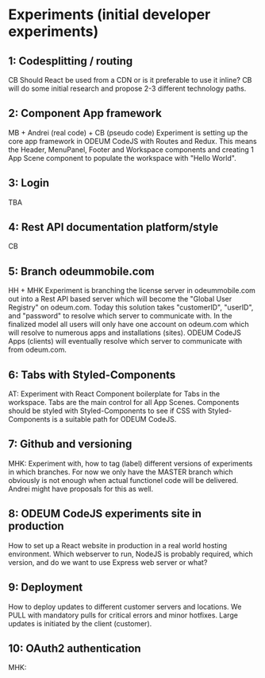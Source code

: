 # Experiments (initial developer experiments)

## 1: Codesplitting / routing
CB
Should React be used from a CDN or is it preferable to use it inline?
CB will do some initial research and propose 2-3 different technology paths. 

## 2: Component App framework
MB + Andrei (real code) + CB (pseudo code)
Experiment is setting up the core app framework in ODEUM CodeJS with Routes and Redux. This means the Header, MenuPanel, Footer and Workspace components and creating 1 App Scene component to populate the workspace with "Hello World". 

## 3: Login
TBA

## 4: Rest API documentation platform/style
CB

## 5: Branch odeummobile.com 
HH + MHK
Experiment is branching the license server in odeummobile.com out into a Rest API based server 
which will become the "Global User Registry" on odeum.com. Today this solution takes "customerID", "userID", 
and "password" to resolve which server to communicate with. In the finalized model all users will only have one account on odeum.com which will resolve to numerous apps and installations (sites). ODEUM CodeJS Apps (clients) will eventually resolve which server to communicate with from odeum.com. 

## 6: Tabs with Styled-Components
AT:
Experiment with React Component boilerplate for Tabs in the workspace. Tabs are the main control for all App Scenes.
Components should be styled with Styled-Components to see if CSS with Styled-Components is a suitable path for ODEUM CodeJS.

## 7: Github and versioning
MHK:
Experiment with, how to tag (label) different versions of experiments in which branches. For now we only have the MASTER branch which obviously is not enough when actual functionel code will be delivered. Andrei might have proposals for this as well. 

## 8: ODEUM CodeJS experiments site in production
How to set up a React website in production in a real world hosting environment. Which webserver to run, NodeJS is probably required, which version, and do we want to use Express web server or what? 

## 9: Deployment
How to deploy updates to different customer servers and locations. We PULL with mandatory pulls for critical errors and minor hotfixes. Large updates is initiated by the client (customer). 

## 10: OAuth2 authentication 
MHK: 
